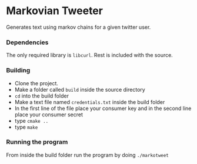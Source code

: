 # Markovian Tweeter
Generates text using markov chains for a given twitter user.

### Dependencies
The only required library is `libcurl`. Rest is included with the source.

### Building
* Clone the project.
* Make a folder called `build` inside the source directory
* `cd` into the build folder
* Make a text file named `credentials.txt` inside the build folder
* In the first line of the file place your 
consumer key and in the second line place your consumer secret
* type `cmake ..`
* type `make`

### Running the program
From inside the build folder run the program by doing `./markotweet`
